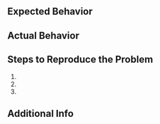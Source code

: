 <!--
Uncomment leaving one or more of the following to ensure that the appropriate
working groups are aware of the issue:

/area API
/area autoscale
/area build
/area monitoring
/area networking
/area test-and-release

-->

<!--
Uncomment leaving one or more of the following to classify the kind of issue:

/kind bug
/kind dev
/kind doc
-->

<!--
You may also assign an issue via:

/assign @user
-->

## Expected Behavior


## Actual Behavior


## Steps to Reproduce the Problem

  1.
  2.
  3.

## Additional Info
